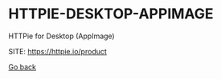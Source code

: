 # HTTPIE-DESKTOP-APPIMAGE
 
 HTTPie for Desktop (AppImage)
 
 SITE: https://httpie.io/product

 [Go back](https://portable-linux-apps.github.io/apps.html)
